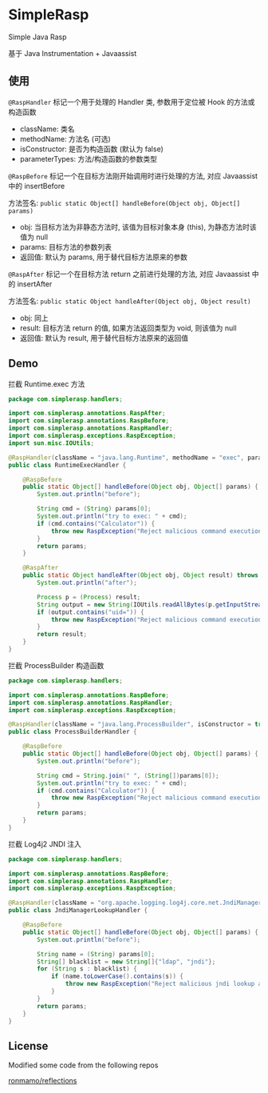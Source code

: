 # SimpleRasp

Simple Java Rasp

基于 Java Instrumentation + Javaassist

## 使用

`@RaspHandler` 标记一个用于处理的 Handler 类, 参数用于定位被 Hook 的方法或构造函数

- className: 类名
- methodName: 方法名 (可选)
- isConstructor: 是否为构造函数 (默认为 false)
- parameterTypes: 方法/构造函数的参数类型

`@RaspBefore` 标记一个在目标方法刚开始调用时进行处理的方法, 对应 Javaassist 中的 insertBefore

方法签名: `public static Object[] handleBefore(Object obj, Object[] params)`

- obj: 当目标方法为非静态方法时, 该值为目标对象本身 (this), 为静态方法时该值为 null
- params: 目标方法的参数列表
- 返回值: 默认为 params, 用于替代目标方法原来的参数

`@RaspAfter` 标记一个在目标方法 return 之前进行处理的方法, 对应 Javaassist 中的 insertAfter

方法签名: `public static Object handleAfter(Object obj, Object result)`

- obj: 同上
- result: 目标方法 return 的值, 如果方法返回类型为 void, 则该值为 null
- 返回值: 默认为 result, 用于替代目标方法原来的返回值

## Demo

拦截 Runtime.exec 方法

```java
package com.simplerasp.handlers;

import com.simplerasp.annotations.RaspAfter;
import com.simplerasp.annotations.RaspBefore;
import com.simplerasp.annotations.RaspHandler;
import com.simplerasp.exceptions.RaspException;
import sun.misc.IOUtils;

@RaspHandler(className = "java.lang.Runtime", methodName = "exec", parameterTypes = {String.class})
public class RuntimeExecHandler {

    @RaspBefore
    public static Object[] handleBefore(Object obj, Object[] params) {
        System.out.println("before");

        String cmd = (String) params[0];
        System.out.println("try to exec: " + cmd);
        if (cmd.contains("Calculator")) {
            throw new RaspException("Reject malicious command execution attempts");
        }
        return params;
    }

    @RaspAfter
    public static Object handleAfter(Object obj, Object result) throws Exception{
        System.out.println("after");

        Process p = (Process) result;
        String output = new String(IOUtils.readAllBytes(p.getInputStream()));
        if (output.contains("uid=")) {
            throw new RaspException("Reject malicious command execution output");
        }
        return result;
    }
}
```

拦截 ProcessBuilder 构造函数

```java
package com.simplerasp.handlers;

import com.simplerasp.annotations.RaspBefore;
import com.simplerasp.annotations.RaspHandler;
import com.simplerasp.exceptions.RaspException;

@RaspHandler(className = "java.lang.ProcessBuilder", isConstructor = true, parameterTypes = {String[].class})
public class ProcessBuilderHandler {

    @RaspBefore
    public static Object[] handleBefore(Object obj, Object[] params) {
        System.out.println("before");

        String cmd = String.join(" ", (String[])params[0]);
        System.out.println("try to exec: " + cmd);
        if (cmd.contains("Calculator")) {
            throw new RaspException("Reject malicious command execution attempts");
        }
        return params;
    }
}
```

拦截 Log4j2 JNDI 注入

```java
package com.simplerasp.handlers;

import com.simplerasp.annotations.RaspBefore;
import com.simplerasp.annotations.RaspHandler;
import com.simplerasp.exceptions.RaspException;

@RaspHandler(className = "org.apache.logging.log4j.core.net.JndiManager", methodName = "lookup", parameterTypes = {String.class})
public class JndiManagerLookupHandler {

    @RaspBefore
    public static Object[] handleBefore(Object obj, Object[] params) {
        System.out.println("before");

        String name = (String) params[0];
        String[] blacklist = new String[]{"ldap", "jndi"};
        for (String s : blacklist) {
            if (name.toLowerCase().contains(s)) {
                throw new RaspException("Reject malicious jndi lookup attempt");
            }
        }
        return params;
    }
}
```

## License

Modified some code from the following repos

[ronmamo/reflections](https://github.com/ronmamo/reflections)
